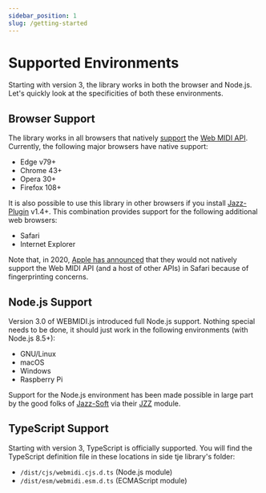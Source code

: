 ```yaml
---
sidebar_position: 1
slug: /getting-started
---
```


# Supported Environments

Starting with version 3, the library works in both the browser and Node.js. Let's quickly look at 
the specificities of both these environments.

## Browser Support

The library works in all browsers that natively [support](https://caniuse.com/midi) the
[Web MIDI API](https://webaudio.github.io/web-midi-api/). Currently, the following major browsers
have native support:

* Edge v79+
* Chrome 43+
* Opera 30+
* Firefox 108+

It is also possible to use this library in other browsers if you install
[Jazz-Plugin](https://jazz-soft.net/download/Jazz-Plugin/) v1.4+. This combination provides
support for the following additional web browsers:

* Safari
* Internet Explorer

Note that, in 2020, [Apple has announced](https://webkit.org/tracking-prevention/) that they would
not natively support the Web MIDI API (and a host of other APIs) in Safari because of fingerprinting
concerns.

## Node.js Support

Version 3.0 of WEBMIDI.js introduced full Node.js support. Nothing special needs to be done, it
should just work in the following environments (with Node.js 8.5+):

* GNU/Linux
* macOS
* Windows
* Raspberry Pi

Support for the Node.js environment has been made possible in large part by the good folks of
[Jazz-Soft](https://jazz-soft.net/) via their [JZZ](https://www.npmjs.com/package/jzz) module.

## TypeScript Support

Starting with version 3, TypeScript is officially supported. You will find the TypeScript definition
file in these locations in side tje library's folder:

* `/dist/cjs/webmidi.cjs.d.ts` (Node.js module)
* `/dist/esm/webmidi.esm.d.ts` (ECMAScript module)
